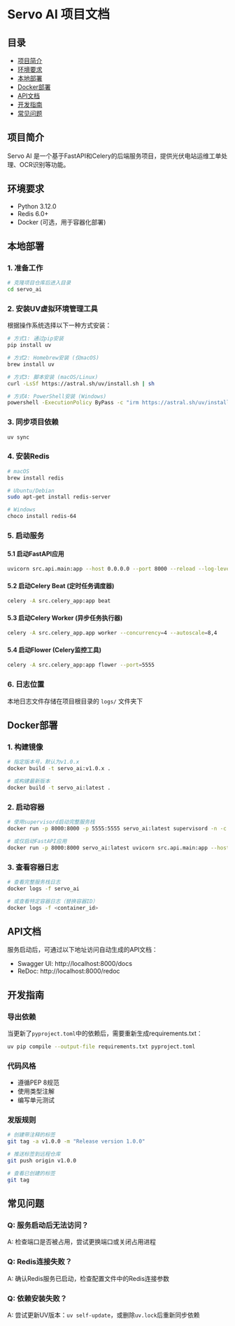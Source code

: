 # Servo AI 项目文档

## 目录
- [项目简介](#项目简介)
- [环境要求](#环境要求)
- [本地部署](#本地部署)
- [Docker部署](#docker部署)
- [API文档](#api文档)
- [开发指南](#开发指南)
- [常见问题](#常见问题)

## 项目简介
Servo AI 是一个基于FastAPI和Celery的后端服务项目，提供光伏电站运维工单处理、OCR识别等功能。

## 环境要求
- Python 3.12.0 
- Redis 6.0+ 
- Docker (可选，用于容器化部署)

## 本地部署

### 1. 准备工作
```bash
# 克隆项目仓库后进入目录
cd servo_ai
```

### 2. 安装UV虚拟环境管理工具
根据操作系统选择以下一种方式安装：

```bash
# 方式1: 通过pip安装
pip install uv

# 方式2: Homebrew安装 (仅macOS)
brew install uv

# 方式3: 脚本安装 (macOS/Linux)
curl -LsSf https://astral.sh/uv/install.sh | sh

# 方式4: PowerShell安装 (Windows)
powershell -ExecutionPolicy ByPass -c "irm https://astral.sh/uv/install.ps1 | iex"
```

### 3. 同步项目依赖
```bash
uv sync
```

### 4. 安装Redis
```bash
# macOS
brew install redis

# Ubuntu/Debian
sudo apt-get install redis-server

# Windows
choco install redis-64
```

### 5. 启动服务

#### 5.1 启动FastAPI应用
```bash
uvicorn src.api.main:app --host 0.0.0.0 --port 8000 --reload --log-level debug
```

#### 5.2 启动Celery Beat (定时任务调度器)
```bash
celery -A src.celery_app:app beat
```

#### 5.3 启动Celery Worker (异步任务执行器)
```bash
celery -A src.celery_app.app worker --concurrency=4 --autoscale=8,4
```

#### 5.4 启动Flower (Celery监控工具)
```bash
celery -A src.celery_app:app flower --port=5555
```

### 6. 日志位置
本地日志文件存储在项目根目录的 `logs/` 文件夹下

## Docker部署

### 1. 构建镜像
```bash
# 指定版本号，默认为v1.0.x
docker build -t servo_ai:v1.0.x .

# 或构建最新版本
docker build -t servo_ai:latest .
```

### 2. 启动容器
```bash
# 使用supervisord启动完整服务栈
docker run -p 8000:8000 -p 5555:5555 servo_ai:latest supervisord -n -c /etc/supervisor/conf.d/supervisord.conf

# 或仅启动FastAPI应用
docker run -p 8000:8000 servo_ai:latest uvicorn src.api.main:app --host 0.0.0.0
```

### 3. 查看容器日志
```bash
# 查看完整服务栈日志
docker logs -f servo_ai

# 或查看特定容器日志（替换容器ID）
docker logs -f <container_id>
```

## API文档
服务启动后，可通过以下地址访问自动生成的API文档：
- Swagger UI: http://localhost:8000/docs
- ReDoc: http://localhost:8000/redoc

## 开发指南

### 导出依赖
当更新了`pyproject.toml`中的依赖后，需要重新生成requirements.txt：
```bash
uv pip compile --output-file requirements.txt pyproject.toml
```

### 代码风格
- 遵循PEP 8规范
- 使用类型注解
- 编写单元测试

### 发版规则
```bash
# 创建带注释的标签
git tag -a v1.0.0 -m "Release version 1.0.0"

# 推送标签到远程仓库
git push origin v1.0.0

# 查看已创建的标签
git tag
```

## 常见问题

### Q: 服务启动后无法访问？
A: 检查端口是否被占用，尝试更换端口或关闭占用进程

### Q: Redis连接失败？
A: 确认Redis服务已启动，检查配置文件中的Redis连接参数

### Q: 依赖安装失败？
A: 尝试更新UV版本：`uv self-update`，或删除`uv.lock`后重新同步依赖
